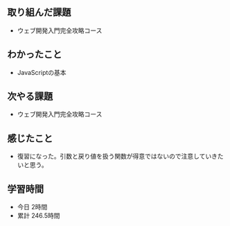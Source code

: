 ## 取り組んだ課題
- ウェブ開発入門完全攻略コース
## わかったこと
- JavaScriptの基本
## 次やる課題
- ウェブ開発入門完全攻略コース
## 感じたこと
- 復習になった。引数と戻り値を扱う関数が得意ではないので注意していきたいと思う。
## 学習時間
- 今日 2時間
- 累計 246.5時間
